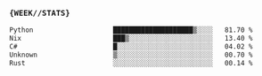 ### `{WEEK//STATS}` 
<!--START_SECTION:waka-->

```txt
Python                    ████████████████████▒░░░░   81.70 %
Nix                       ███▒░░░░░░░░░░░░░░░░░░░░░   13.40 %
C#                        █░░░░░░░░░░░░░░░░░░░░░░░░   04.02 %
Unknown                   ▒░░░░░░░░░░░░░░░░░░░░░░░░   00.70 %
Rust                      ░░░░░░░░░░░░░░░░░░░░░░░░░   00.14 %
```

<!--END_SECTION:waka-->
